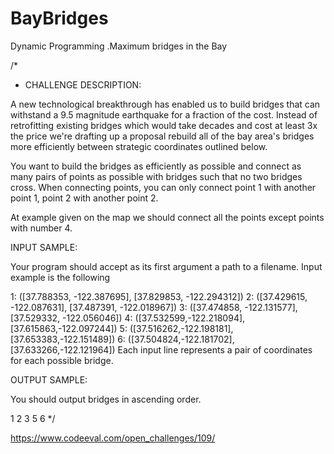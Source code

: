 BayBridges
==========

Dynamic Programming .Maximum bridges in the Bay



/*
 * CHALLENGE DESCRIPTION:

A new technological breakthrough has enabled us to build bridges that can withstand a 9.5 magnitude earthquake for a fraction of the cost. Instead of retrofitting existing bridges which would take decades and cost at least 3x the price we're drafting up a proposal rebuild all of the bay area's bridges more efficiently between strategic coordinates outlined below.

You want to build the bridges as efficiently as possible and connect as many pairs of points as possible with bridges such that no two bridges cross. When connecting points, you can only connect point 1 with another point 1, point 2 with another point 2.

At example given on the map we should connect all the points except points with number 4.

INPUT SAMPLE:

Your program should accept as its first argument a path to a filename. Input example is the following

1: ([37.788353, -122.387695], [37.829853, -122.294312])
2: ([37.429615, -122.087631], [37.487391, -122.018967])
3: ([37.474858, -122.131577], [37.529332, -122.056046])
4: ([37.532599,-122.218094], [37.615863,-122.097244])
5: ([37.516262,-122.198181], [37.653383,-122.151489])
6: ([37.504824,-122.181702], [37.633266,-122.121964])
Each input line represents a pair of coordinates for each possible bridge.

OUTPUT SAMPLE:

You should output bridges in ascending order.

1
2
3
5
6
 */
 
 
 https://www.codeeval.com/open_challenges/109/
